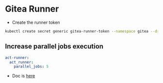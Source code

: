 # Gitea Runner

* Create the runner token

```sh
kubectl create secret generic gitea-runner-token --namespace gitea --dry-run=client --from-literal=act-runner-token='lolmyrunnertoken' -o yaml | kubeseal --controller-namespace system --controller-name sealed-secrets -o yaml
```

## Increase parallel jobs execution

```yaml
act-runner:
  act_runner:
    parallel_jobs: 5
```

* Doc is [here](https://gitea.com/gitea/act_runner)
